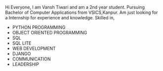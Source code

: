 Hi Everyone,
I am Vansh Tiwari and am a 2nd year student.
Pursuing Bachelor of Computer Applications from VSICS,Kanpur.
Am just looking for a Internship for experience and knowledge.
Skilled in,
- PYTHON PROGRAMMING
- OBJECT ORIENTED PROGRAMMING
- SQL
- SQL LITE
- WEB DEVELOPMENT
- DJANGO
- COMMUNICATION
- LEADERSHIP



<!---
vanshtiwari137/vanshtiwari137 is a ✨ special ✨ repository because its `README.md` (this file) appears on your GitHub profile.
You can click the Preview link to take a look at your changes.
--->
